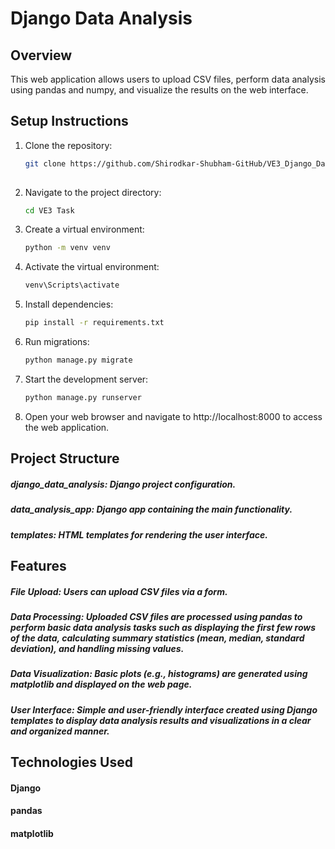 # Django Data Analysis 

## Overview
This web application allows users to upload CSV files, perform data analysis using pandas and numpy, and visualize the results on the web interface.

## Setup Instructions
1. Clone the repository:
   ```bash
   git clone https://github.com/Shirodkar-Shubham-GitHub/VE3_Django_Data_Analysis.git
    
2. Navigate to the project directory:
   ```bash
   cd VE3 Task
3. Create a virtual environment:
   ```bash
   python -m venv venv
   
4. Activate the virtual environment:
   ```bash
   venv\Scripts\activate

5. Install dependencies:
   ```bash
   pip install -r requirements.txt

6. Run migrations:
    ```bash
    python manage.py migrate

7. Start the development server:
    ```bash
    python manage.py runserver

8. Open your web browser and navigate to http://localhost:8000 to access the web application.

## Project Structure

##### django_data_analysis: Django project configuration.
##### data_analysis_app: Django app containing the main functionality.
##### templates: HTML templates for rendering the user interface.

## Features

##### File Upload: Users can upload CSV files via a form.
##### Data Processing: Uploaded CSV files are processed using pandas to perform basic data analysis tasks such as displaying the first few rows of the data, calculating summary statistics (mean, median, standard deviation), and handling missing values.
##### Data Visualization: Basic plots (e.g., histograms) are generated using matplotlib and displayed on the web page.
##### User Interface: Simple and user-friendly interface created using Django templates to display data analysis results and visualizations in a clear and organized manner.

## Technologies Used

#### Django
#### pandas
#### matplotlib
